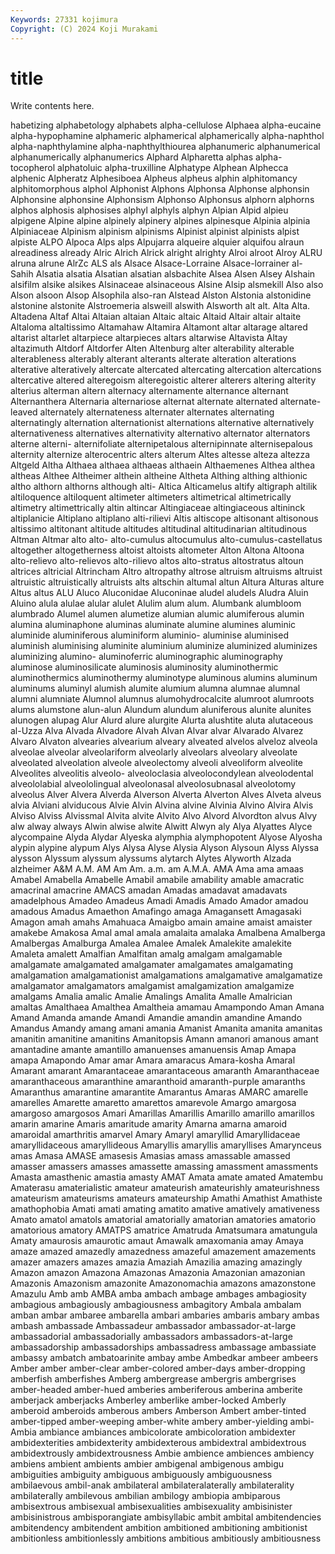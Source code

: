 ```yaml
---
Keywords: 27331 kojimura
Copyright: (C) 2024 Koji Murakami
---
```


# title

Write contents here.



habetizing alphabetology alphabets alpha-cellulose Alphaea
alpha-eucaine alpha-hypophamine alphameric alphamerical alphamerically alpha-naphthol alpha-naphthylamine alpha-naphthylthiourea alphanumeric alphanumerical
alphanumerically alphanumerics Alphard Alpharetta alphas alpha-tocopherol alphatoluic alpha-truxilline Alphatype Alphean
Alphecca alphenic Alpheratz Alphesiboea Alpheus alpheus alphin alphitomancy alphitomorphous alphol
Alphonist Alphons Alphonsa Alphonse alphonsin Alphonsine alphonsine Alphonsism Alphonso Alphonsus
alphorn alphorns alphos alphosis alphosises alphyl alphyls alphyn Alpian Alpid
alpieu alpigene Alpine alpine alpinely alpinery alpines alpinesque Alpinia alpinia
Alpiniaceae Alpinism alpinism alpinisms Alpinist alpinist alpinists alpist alpiste ALPO
Alpoca Alps alps Alpujarra alqueire alquier alquifou alraun alreadiness already
Alric Alrich Alrick alright alrighty Alroi alroot Alroy ALRU alruna
alrune AlrZc ALS als Alsace Alsace-Lorraine Alsace-lorrainer al-Sahih Alsatia alsatia
Alsatian alsatian alsbachite Alsea Alsen Alsey Alshain alsifilm alsike alsikes
Alsinaceae alsinaceous Alsine Alsip alsmekill Also also Alson alsoon Alsop
Alsophila also-ran Alstead Alston Alstonia alstonidine alstonine alstonite Alstroemeria alsweill
alswith Alsworth alt alt. Alta Alta. Altadena Altaf Altai Altaian
altaian Altaic altaic Altaid Altair altair altaite Altaloma altaltissimo Altamahaw
Altamira Altamont altar altarage altared altarist altarlet altarpiece altarpieces altars
altarwise Altavista Altay altazimuth Altdorf Altdorfer Alten Altenburg alter alterability
alterable alterableness alterably alterant alterants alterate alteration alterations alterative alteratively
altercate altercated altercating altercation altercations altercative altered alteregoism alteregoistic alterer
alterers altering alterity alterius alterman altern alternacy alternamente alternance alternant
Alternanthera Alternaria alternariose alternat alternate alternated alternate-leaved alternately alternateness alternater
alternates alternating alternatingly alternation alternationist alternations alternative alternatively alternativeness alternatives
alternativity alternativo alternator alternators alterne alterni- alternifoliate alternipetalous alternipinnate alternisepalous
alternity alternize alterocentric alters alterum Altes altesse alteza altezza Altgeld
Altha Althaea althaea althaeas althaein Althaemenes Althea althea altheas Althee
Altheimer althein altheine Altheta Althing althing althionic altho althorn althorns
although alti- Altica Alticamelus altify altigraph altilik altiloquence altiloquent altimeter
altimeters altimetrical altimetrically altimetry altimettrically altin altincar Altingiaceae altingiaceous altininck
altiplanicie Altiplano altiplano alti-rilievi Altis altiscope altisonant altisonous altissimo altitonant
altitude altitudes altitudinal altitudinarian altitudinous Altman Altmar alto alto- alto-cumulus
altocumulus alto-cumulus-castellatus altogether altogetherness altoist altoists altometer Alton Altona Altoona
alto-relievo alto-relievos alto-rilievo altos alto-stratus altostratus altoun altrices altricial Altrincham
Altro altropathy altrose altruism altruisms altruist altruistic altruistically altruists alts
altschin altumal altun Altura Alturas alture Altus altus ALU Aluco
Aluconidae Aluconinae aludel aludels Aludra Aluin Aluino alula alulae alular
alulet Alulim alum alum. Alumbank alumbloom alumbrado Alumel alumen alumetize
alumian alumic alumiferous alumin alumina aluminaphone aluminas aluminate alumine alumines
aluminic aluminide aluminiferous aluminiform aluminio- aluminise aluminised aluminish aluminising aluminite
aluminium aluminize aluminized aluminizes aluminizing alumino- aluminoferric aluminographic aluminography aluminose
aluminosilicate aluminosis aluminosity aluminothermic aluminothermics aluminothermy aluminotype aluminous alumins aluminum
aluminums aluminyl alumish alumite alumium alumna alumnae alumnal alumni alumniate
Alumnol alumnus alumohydrocalcite alumroot alumroots alums alumstone alun-alun Alundum alundum
aluniferous alunite alunites alunogen alupag Alur Alurd alure alurgite Alurta
alushtite aluta alutaceous al-Uzza Alva Alvada Alvadore Alvah Alvan Alvar
alvar Alvarado Alvarez Alvaro Alvaton alvearies alvearium alveary alveated alvelos
alveloz alveola alveolae alveolar alveolariform alveolarly alveolars alveolary alveolate alveolated
alveolation alveole alveolectomy alveoli alveoliform alveolite Alveolites alveolitis alveolo- alveoloclasia
alveolocondylean alveolodental alveololabial alveololingual alveolonasal alveolosubnasal alveolotomy alveolus Alver Alvera
Alverda Alverson Alverta Alverton Alves Alveta alveus alvia Alviani alviducous
Alvie Alvin Alvina alvine Alvinia Alvino Alvira Alvis Alviso Alviss
Alvissmal Alvita alvite Alvito Alvo Alvord Alvordton alvus Alvy alw
alway always Alwin alwise alwite Alwitt Alwyn aly Alya Alyattes
Alyce alycompaine Alyda Alydar Alyeska alymphia alymphopotent Alyose Alyosha alypin
alypine alypum Alys Alysa Alyse Alysia Alyson Alysoun Alyss Alyssa
alysson Alyssum alyssum alyssums alytarch Alytes Alyworth Alzada alzheimer A&M
A.M. AM Am Am. a.m. am A.M.A. AMA Ama ama
amaas Amabel Amabella Amabelle Amabil amabile amability amable amacratic amacrinal
amacrine AMACS amadan Amadas amadavat amadavats amadelphous Amadeo Amadeus Amadi
Amadis Amado Amador amadou amadous Amadus Amaethon Amafingo amaga Amagansett
Amagasaki Amagon amah amahs Amahuaca Amaigbo amain amaine amaist amaister
amakebe Amakosa Amal amal amala amalaita amalaka Amalbena Amalberga Amalbergas
Amalburga Amalea Amalee Amalek Amalekite amalekite Amaleta amalett Amalfian Amalfitan
amalg amalgam amalgamable amalgamate amalgamated amalgamater amalgamates amalgamating amalgamation amalgamationist
amalgamations amalgamative amalgamatize amalgamator amalgamators amalgamist amalgamization amalgamize amalgams Amalia
amalic Amalie Amalings Amalita Amalle Amalrician amaltas Amalthaea Amalthea Amaltheia
amamau Amampondo Aman Amana Amand Amanda amande Amandi Amandie amandin
amandine Amando Amandus Amandy amang amani amania Amanist Amanita amanita
amanitas amanitin amanitine amanitins Amanitopsis Amann amanori amanous amant amantadine
amante amantillo amanuenses amanuensis Amap Amapa amapa Amapondo Amar amar
Amara amaracus Amara-kosha Amaral Amarant amarant Amarantaceae amarantaceous amaranth Amaranthaceae
amaranthaceous amaranthine amaranthoid amaranth-purple amaranths Amaranthus amarantine amarantite Amarantus Amaras
AMARC amarelle amarelles Amarette amaretto amarettos amarevole Amargo amargosa amargoso
amargosos Amari Amarillas Amarillis Amarillo amarillo amarillos amarin amarine Amaris
amaritude amarity Amarna amarna amaroid amaroidal amarthritis amarvel Amary Amaryl
amaryllid Amaryllidaceae amaryllidaceous amaryllideous Amaryllis amaryllis amaryllises Amarynceus amas Amasa
AMASE amasesis Amasias amass amassable amassed amasser amassers amasses amassette
amassing amassment amassments Amasta amasthenic amastia amasty AMAT Amata amate
amated Amatembu Amaterasu amaterialistic amateur amateurish amateurishly amateurishness amateurism amateurisms
amateurs amateurship Amathi Amathist Amathiste amathophobia Amati amati amating amatito
amative amatively amativeness Amato amatol amatols amatorial amatorially amatorian amatories
amatorio amatorious amatory AMATPS amatrice Amatruda Amatsumara amatungula Amaty amaurosis
amaurotic amaut Amawalk amaxomania amay Amaya amaze amazed amazedly amazedness
amazeful amazement amazements amazer amazers amazes amazia Amaziah Amazilia amazing
amazingly Amazon amazon Amazona Amazonas Amazonia Amazonian amazonian Amazonis Amazonism
amazonite Amazonomachia amazons amazonstone Amazulu Amb amb AMBA amba ambach
ambage ambages ambagiosity ambagious ambagiously ambagiousness ambagitory Ambala ambalam amban
ambar ambaree ambarella ambari ambaries ambaris ambary ambas ambash ambassade
Ambassadeur ambassador ambassador-at-large ambassadorial ambassadorially ambassadors ambassadors-at-large ambassadorship ambassadorships ambassadress
ambassage ambassiate ambassy ambatch ambatoarinite ambay ambe Ambedkar ambeer ambeers
Amber amber amber-clear amber-colored amber-days amber-dropping amberfish amberfishes Amberg ambergrease
ambergris ambergrises amber-headed amber-hued amberies amberiferous amberina amberite amberjack amberjacks
Amberley amberlike amber-locked Amberly amberoid amberoids amberous ambers Amberson Ambert
amber-tinted amber-tipped amber-weeping amber-white ambery amber-yielding ambi- Ambia ambiance ambiances
ambicolorate ambicoloration ambidexter ambidexterities ambidexterity ambidexterous ambidextral ambidextrous ambidextrously ambidextrousness
Ambie ambience ambiences ambiency ambiens ambient ambients ambier ambigenal ambigenous
ambigu ambiguities ambiguity ambiguous ambiguously ambiguousness ambilaevous ambil-anak ambilateral ambilateralaterally
ambilaterality ambilaterally ambilevous ambilian ambilogy ambiopia ambiparous ambisextrous ambisexual ambisexualities
ambisexuality ambisinister ambisinistrous ambisporangiate ambisyllabic ambit ambital ambitendencies ambitendency ambitendent
ambition ambitioned ambitioning ambitionist ambitionless ambitionlessly ambitions ambitious ambitiously ambitiousness
